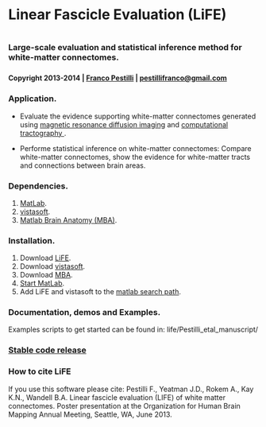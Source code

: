 # Linear Fascicle Evaluation (LiFE)
#

### Large-scale evaluation and statistical inference method for white-matter connectomes.
###

#### Copyright 2013-2014   |   [Franco Pestilli](www.francopestilli.com)   |   pestillifranco@gmail.com
####

### Application.
* Evaluate the evidence supporting white-matter connectomes generated using [magnetic resonance diffusion imaging](http://en.wikipedia.org/wiki/Diffusion_MRI) and [computational tractography ](http://en.wikipedia.org/wiki/Tractography).

* Performe statistical inference on white-matter connectomes: Compare white-matter connectomes, show the evidence for white-matter tracts and connections between brain areas.
###

### Dependencies.
1. [MatLab](http://www.mathworks.com/products/matlab/).
2. [vistasoft](https://github.com/vistalab/vistasoft).
3. [Matlab Brain Anatomy (MBA)](https://github.com/francopestilli/mba).


### Installation.
1. Download [LiFE](https://github.com/vistalab/life).
2. Download [vistasoft](https://github.com/vistalab/vistasoft).
3. Download [MBA](https://github.com/francopestilli/mba).
4. [Start MatLab](http://www.mathworks.com/help/matlab/startup-and-shutdown.html).
5. Add LiFE and vistasoft to the [matlab search path](http://www.mathworks.com/help/matlab/ref/addpath.html).


### Documentation, demos and Examples.
Examples scripts to get started can be found in:
  life/Pestilli_etal_manuscript/
###

### [Stable code release](https://github.com/vistalab/life/releases/tag/v0.1.1)
###

### How to cite LiFE
If you use this software please cite: Pestilli F., Yeatman J.D., Rokem A., Kay K.N., Wandell B.A. Linear fascicle evaluation (LIFE) of white matter connectomes. Poster presentation at the Organization for Human Brain Mapping Annual Meeting, Seattle, WA, June 2013.
###
